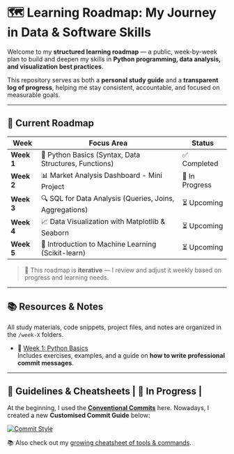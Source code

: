 # 🗺️ Learning Roadmap: My Journey in Data & Software Skills

Welcome to my **structured learning roadmap** — a public, week-by-week plan to build and deepen my skills in **Python programming, data analysis, and visualization best practices**.

This repository serves as both a **personal study guide** and a **transparent log of progress**, helping me stay consistent, accountable, and focused on measurable goals.

---

## 📅 Current Roadmap

| Week | Focus Area | Status |
|------|-----------|--------|
| **Week 1** | 🐍 Python Basics (Syntax, Data Structures, Functions) | ✅ Completed |
| **Week 2** | 📊 Market Analysis Dashboard - Mini Project | 🚧 In Progress |
| **Week 3** | 🔍 SQL for Data Analysis (Queries, Joins, Aggregations) | ⏳ Upcoming |
| **Week 4** | 📈 Data Visualization with Matplotlib & Seaborn | ⏳ Upcoming |
| **Week 5** | 🤖 Introduction to Machine Learning (Scikit-learn) | ⏳ Upcoming |

> 🔁 This roadmap is **iterative** — I review and adjust it weekly based on progress and learning needs.

---

## 📚 Resources & Notes

All study materials, code snippets, project files, and notes are organized in the `/week-X` folders.

- 📄 [Week 1: Python Basics](/week-1)  
  Includes exercises, examples, and a guide on **how to write professional commit messages**.


---

## 🧩 Guidelines & Cheatsheets | 🚧 In Progress |

At the beginning, I used the **[Conventional Commits](https://www.conventionalcommits.org/en/v1.0.0/)** here. Nowadays, I created a new **Customised Commit Guide** below:

[![Commit Style](https://img.shields.io/badge/Commit_Style-DLPietro-9B59B6?style=for-the-badge&logo=git&logoColor=white)](https://github.com/DLPietro/learning-roadmap/blob/main/CONTRIBUTING.md)

📚 Also check out my [growing cheatsheet of tools & commands](/cheatsheet.md).
